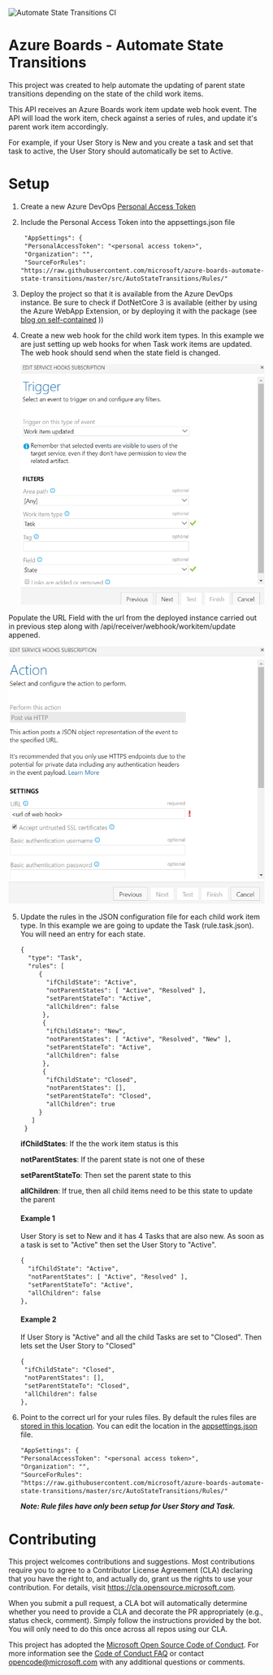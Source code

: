 ![Automate State Transitions CI](https://github.com/microsoft/azure-boards-automate-state-transitions/workflows/Automate%20State%20Transitions%20CI/badge.svg?branch=master)

# Azure Boards - Automate State Transitions

This project was created to help automate the updating of parent state transitions depending on the state of the child work items.

This API receives an Azure Boards work item update web hook event. The API will load the work item, check against a series of rules, and update it's parent work item accordingly.

For example, if your User Story is New and you create a task and set that task to active, the User Story should automatically be set to Active.

# Setup

1. Create a new Azure DevOps [Personal Access Token](https://docs.microsoft.com/en-us/azure/devops/organizations/accounts/use-personal-access-tokens-to-authenticate)

2. Include the Personal Access Token into the appsettings.json file

   ```
    "AppSettings": {
    "PersonalAccessToken": "<personal access token>",
    "Organization": "",
    "SourceForRules": "https://raw.githubusercontent.com/microsoft/azure-boards-automate-state-transitions/master/src/AutoStateTransitions/Rules/"
   ```

3. Deploy the project so that it is available from the Azure DevOps instance. Be sure to check if DotNetCore 3 is available (either by using the Azure WebApp Extension, or by deploying it with the package (see [blog on self-contained](https://timheuer.com/blog/archive/2019/10/03/deploy-aspnet-core-applications-using-self-contained-dotnet-core.aspx) ))

4. Create a new web hook for the child work item types. In this example we are just setting up web hooks for when Task work items are updated. The web hook should send when the state field is changed.

   ![](./media/web-hooks-1.png)

Populate the URL Field with the url from the deployed instance carried out in previous step along with /api/receiver/webhook/workitem/update appened.

![](./media/web-hooks-2.png)

5. Update the rules in the JSON configuration file for each child work item type. In this example we are going to update the Task (rule.task.json). You will need an entry for each state.

   ```
   {
     "type": "Task",
     "rules": [
        {
          "ifChildState": "Active",
          "notParentStates": [ "Active", "Resolved" ],
          "setParentStateTo": "Active",
          "allChildren": false
         },
         {
          "ifChildState": "New",
          "notParentStates": [ "Active", "Resolved", "New" ],
          "setParentStateTo": "Active",
          "allChildren": false
         },
         {
          "ifChildState": "Closed",
          "notParentStates": [],
          "setParentStateTo": "Closed",
          "allChildren": true
        }
      ]
    }
   ```

   **ifChildStates**: If the the work item status is this

   **notParentStates**: If the parent state is not one of these

   **setParentStateTo**: Then set the parent state to this

   **allChildren**: If true, then all child items need to be this state to update the parent

   #### Example 1

   User Story is set to New and it has 4 Tasks that are also new. As soon as a task is set to "Active" then set the User Story to "Active".

   ```
   {
     "ifChildState": "Active",
     "notParentStates": [ "Active", "Resolved" ],
     "setParentStateTo": "Active",
     "allChildren": false
   },
   ```

   #### Example 2

   If User Story is "Active" and all the child Tasks are set to "Closed". Then lets set the User Story to "Closed"

   ```
   {
    "ifChildState": "Closed",
    "notParentStates": [],
    "setParentStateTo": "Closed",
    "allChildren": false
   },
   ```

6. Point to the correct url for your rules files. By default the rules files are [stored in this location](https://raw.githubusercontent.com/microsoft/azure-boards-automate-state-transitions/master/src/AutoStateTransitions/Rules/). You can edit the location in the [appsettings.json](https://github.com/microsoft/azure-boards-automate-state-transitions/blob/master/src/AutoStateTransitions/appsettings.json) file.

   ```
   "AppSettings": {
   "PersonalAccessToken": "<personal access token>",
   "Organization": "",
   "SourceForRules": "https://raw.githubusercontent.com/microsoft/azure-boards-automate-state-transitions/master/src/AutoStateTransitions/Rules/"
   ```

   **_Note: Rule files have only been setup for User Story and Task._**

# Contributing

This project welcomes contributions and suggestions. Most contributions require you to agree to a
Contributor License Agreement (CLA) declaring that you have the right to, and actually do, grant us
the rights to use your contribution. For details, visit https://cla.opensource.microsoft.com.

When you submit a pull request, a CLA bot will automatically determine whether you need to provide
a CLA and decorate the PR appropriately (e.g., status check, comment). Simply follow the instructions
provided by the bot. You will only need to do this once across all repos using our CLA.

This project has adopted the [Microsoft Open Source Code of Conduct](https://opensource.microsoft.com/codeofconduct/).
For more information see the [Code of Conduct FAQ](https://opensource.microsoft.com/codeofconduct/faq/) or
contact [opencode@microsoft.com](mailto:opencode@microsoft.com) with any additional questions or comments.
